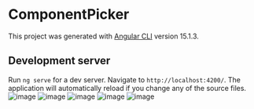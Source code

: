 # ComponentPicker

This project was generated with [Angular CLI](https://github.com/angular/angular-cli) version 15.1.3.

## Development server

Run `ng serve` for a dev server. Navigate to `http://localhost:4200/`. The application will automatically reload if you change any of the source files.
![image](https://user-images.githubusercontent.com/16580026/215471817-d71ffee5-bfad-4248-8cc8-0d4d109a29ca.png)
![image](https://user-images.githubusercontent.com/16580026/215471880-e34d1f40-6527-4956-b53f-95ec5923e36f.png)
![image](https://user-images.githubusercontent.com/16580026/215471960-ec140ab4-08af-4a3c-85db-12c7ad039df4.png)
![image](https://user-images.githubusercontent.com/16580026/215472036-6d0fbc70-01be-49ef-a45c-a12c33a5c9c3.png)
![image](https://user-images.githubusercontent.com/16580026/215472139-0270c2ed-b2d1-4d31-a331-1900a9fafa49.png)

